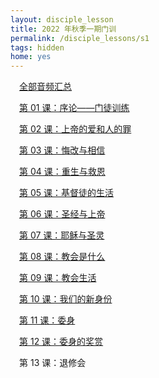 ```yaml
---
layout: disciple_lesson
title: 2022 年秋季一期门训
permalink: /disciple_lessons/s1
tags: hidden
home: yes
---
```


<div style="padding-left: 1em;">
   <p><a class="dla" href="/disciple_lessons">全部音频汇总</a></p>
	<p><a class="dla" href="/disciple_lessons/s1/1">第 01 课：序论——门徒训练</a></p>
	<p><a class="dla" href="/disciple_lessons/s1/2">第 02 课：上帝的爱和人的罪</a></p>
	<p><a class="dla" href="/disciple_lessons/s1/3">第 03 课：悔改与相信</a></p>
	<p><a class="dla" href="/disciple_lessons/s1/4">第 04 课：重生与救恩</a></p>
	<p><a class="dla" href="/disciple_lessons/s1/5">第 05 课：基督徒的生活</a></p>
	<p><a class="dla" href="/disciple_lessons/s1/6">第 06 课：圣经与上帝</a></p>
	<p><a class="dla" href="/disciple_lessons/s1/7">第 07 课：耶稣与圣灵</a></p>
	<p><a class="dla" href="/disciple_lessons/s1/8">第 08 课：教会是什么</a></p>
   <p><a class="dla" href="/disciple_lessons/s1/9">第 09 课：教会⽣活</a></p>
   <p><a class="dla" href="/disciple_lessons/s1/10">第 10 课：我们的新身份</a></p>
   <p><a class="dla" href="/disciple_lessons/s1/11">第 11 课：委身</a></p>
   <p><a class="dla" href="/disciple_lessons/s1/12">第 12 课：委身的奖赏</a></p>
   <p>第 13 课：退修会</p>   
</div>

